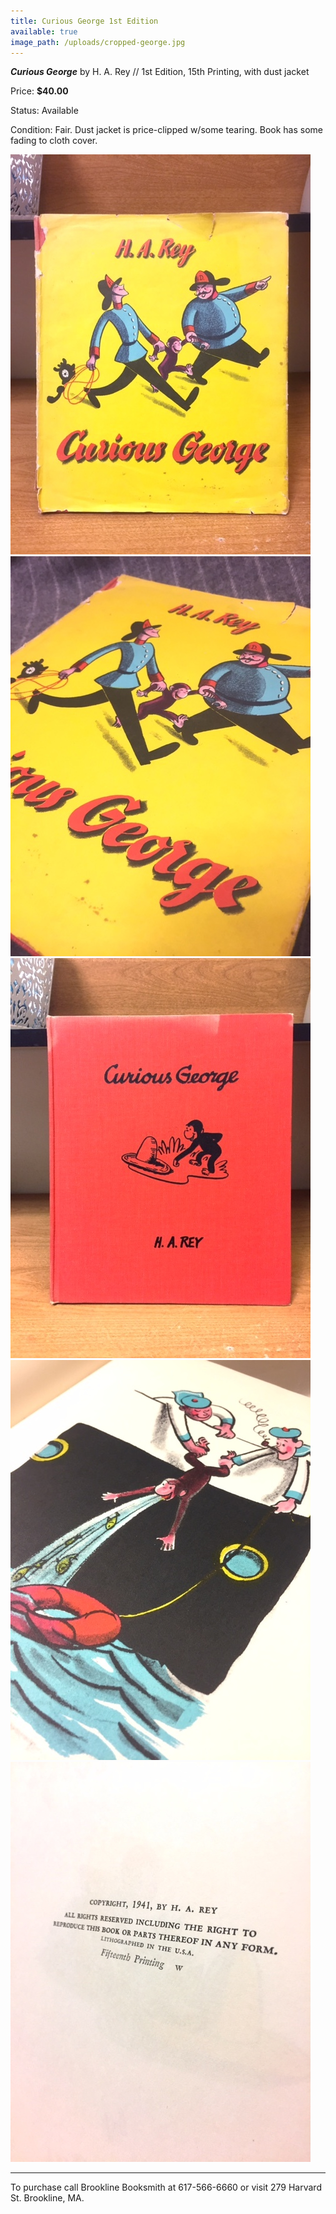 ```yaml
---
title: Curious George 1st Edition
available: true
image_path: /uploads/cropped-george.jpg
---
```



***Curious George*** by H. A. Rey // 1st Edition, 15th Printing, with dust jacket

Price:&nbsp;**$40.00**

Status: Available

Condition: Fair. Dust jacket is price-clipped w/some tearing. Book has some fading to cloth cover.&nbsp;

![](/uploads/versions/img-2528---x----480-640x---.JPG)![](/uploads/versions/img-2527---x----480-640x---.JPG)![](/uploads/versions/img-2525-1---x----480-640x---.JPG)![](/uploads/versions/img-2524---x----480-640x---.JPG)![](/uploads/versions/img-2526---x----480-640x---.JPG)

---

To purchase call Brookline Booksmith at 617-566-6660 or visit 279 Harvard St. Brookline, MA.
